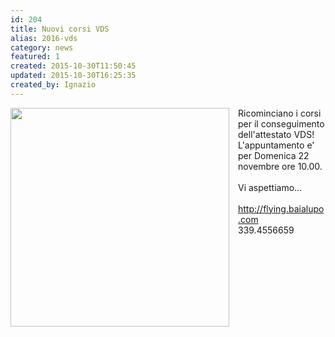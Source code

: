 ```yaml
---
id: 204
title: Nuovi corsi VDS
alias: 2016-vds
category: news
featured: 1
created: 2015-10-30T11:50:45
updated: 2015-10-30T16:25:35
created_by: Ignazio
---
```

<p>
 <img border="0" src="../images/stories/baby-pilots.jpg" style="padding-right: 1em; float: left;" width="350"/>
 <span>
  Ricominciano i corsi per il conseguimento dell'attestato VDS!
 </span>
 <br/>
 L'appuntamento e' per Domenica 22 novembre ore 10.00.
 <br/>
 <br/>
 Vi aspettiamo...
 <br/>
 <br/>
 <a href="http://flying.baialupo.com" target="_blank">
  http://flying.baialupo.com
 </a>
 <br/>
 339.4556659
</p>

